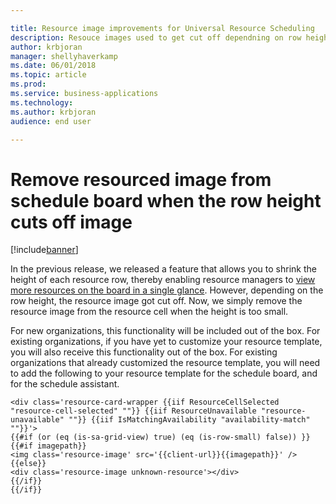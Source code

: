 ```yaml
---

title: Resource image improvements for Universal Resource Scheduling
description: Resouce images used to get cut off dependning on row height; this has been updated.
author: krbjoran
manager: shellyhaverkamp
ms.date: 06/01/2018
ms.topic: article
ms.prod: 
ms.service: business-applications
ms.technology: 
ms.author: krbjoran
audience: end user

---
```


# Remove resourced image from schedule board when the row height cuts off image

[!include[banner](../../includes/banner.md)]

In the previous release, we released a feature that allows you to shrink the height of each resource row, thereby enabling resource managers to [view more resources on the board in a single glance](https://blogs.msdn.microsoft.com/crm/2018/04/02/whats-new-in-universal-resource-scheduling-for-dynamics-365-april-2018-update/#displaymoreresources). However, depending on the row height, the resource image got cut off. Now, we simply remove the resource image from the resource cell when the height is too small. 

For new organizations, this functionality will be included out of the box. For existing organizations, if you have yet to customize your resource template, you will also receive this functionality out of the box. For existing organizations that already customized the resource template, you will need to add the following to your resource template for the schedule board, and for the schedule assistant.

```
<div class='resource-card-wrapper {{iif ResourceCellSelected "resource-cell-selected" ""}} {{iif ResourceUnavailable "resource-unavailable" ""}} {{iif IsMatchingAvailability "availability-match" ""}}'>
{{#if (or (eq (is-sa-grid-view) true) (eq (is-row-small) false)) }}
{{#if imagepath}}
<img class='resource-image' src='{{client-url}}{{imagepath}}' />
{{else}}
<div class='resource-image unknown-resource'></div>
{{/if}}
{{/if}}
```
